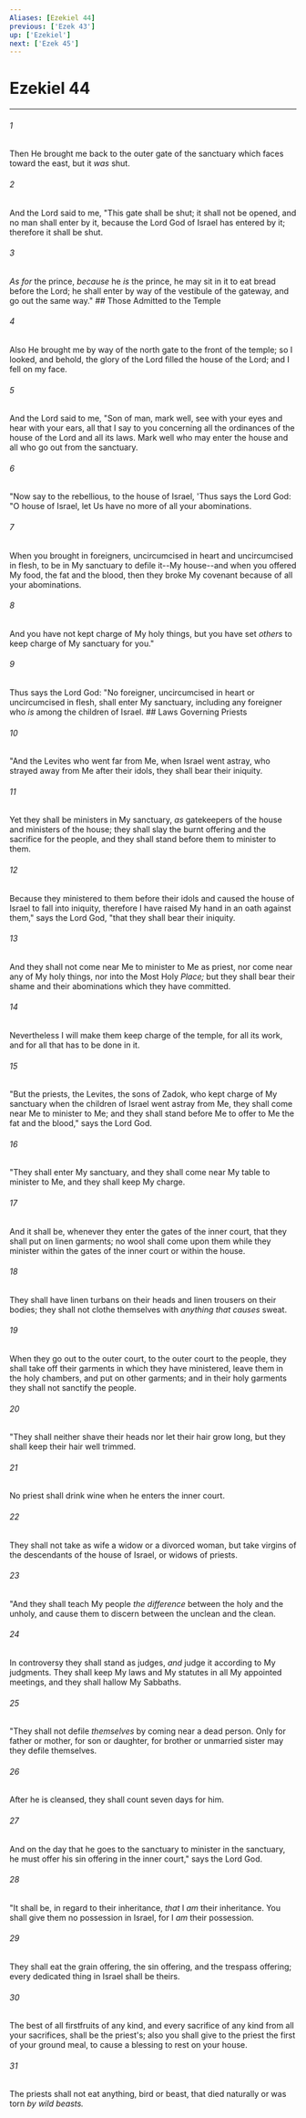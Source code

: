 ```yaml
---
Aliases: [Ezekiel 44]
previous: ['Ezek 43']
up: ['Ezekiel']
next: ['Ezek 45']
---
```

# Ezekiel 44

***


###### 1 
Then He brought me back to the outer gate of the sanctuary which faces toward the east, but it _was_ shut. 

###### 2 
And the Lord said to me, "This gate shall be shut; it shall not be opened, and no man shall enter by it, because the Lord God of Israel has entered by it; therefore it shall be shut. 

###### 3 
_As for_ the prince, _because_ he _is_ the prince, he may sit in it to eat bread before the Lord; he shall enter by way of the vestibule of the gateway, and go out the same way." ## Those Admitted to the Temple 

###### 4 
Also He brought me by way of the north gate to the front of the temple; so I looked, and behold, the glory of the Lord filled the house of the Lord; and I fell on my face. 

###### 5 
And the Lord said to me, "Son of man, mark well, see with your eyes and hear with your ears, all that I say to you concerning all the ordinances of the house of the Lord and all its laws. Mark well who may enter the house and all who go out from the sanctuary. 

###### 6 
"Now say to the rebellious, to the house of Israel, 'Thus says the Lord God: "O house of Israel, let Us have no more of all your abominations. 

###### 7 
When you brought in foreigners, uncircumcised in heart and uncircumcised in flesh, to be in My sanctuary to defile it--My house--and when you offered My food, the fat and the blood, then they broke My covenant because of all your abominations. 

###### 8 
And you have not kept charge of My holy things, but you have set _others_ to keep charge of My sanctuary for you." 

###### 9 
Thus says the Lord God: "No foreigner, uncircumcised in heart or uncircumcised in flesh, shall enter My sanctuary, including any foreigner who _is_ among the children of Israel. ## Laws Governing Priests 

###### 10 
"And the Levites who went far from Me, when Israel went astray, who strayed away from Me after their idols, they shall bear their iniquity. 

###### 11 
Yet they shall be ministers in My sanctuary, _as_ gatekeepers of the house and ministers of the house; they shall slay the burnt offering and the sacrifice for the people, and they shall stand before them to minister to them. 

###### 12 
Because they ministered to them before their idols and caused the house of Israel to fall into iniquity, therefore I have raised My hand in an oath against them," says the Lord God, "that they shall bear their iniquity. 

###### 13 
And they shall not come near Me to minister to Me as priest, nor come near any of My holy things, nor into the Most Holy _Place;_ but they shall bear their shame and their abominations which they have committed. 

###### 14 
Nevertheless I will make them keep charge of the temple, for all its work, and for all that has to be done in it. 

###### 15 
"But the priests, the Levites, the sons of Zadok, who kept charge of My sanctuary when the children of Israel went astray from Me, they shall come near Me to minister to Me; and they shall stand before Me to offer to Me the fat and the blood," says the Lord God. 

###### 16 
"They shall enter My sanctuary, and they shall come near My table to minister to Me, and they shall keep My charge. 

###### 17 
And it shall be, whenever they enter the gates of the inner court, that they shall put on linen garments; no wool shall come upon them while they minister within the gates of the inner court or within the house. 

###### 18 
They shall have linen turbans on their heads and linen trousers on their bodies; they shall not clothe themselves with _anything that causes_ sweat. 

###### 19 
When they go out to the outer court, to the outer court to the people, they shall take off their garments in which they have ministered, leave them in the holy chambers, and put on other garments; and in their holy garments they shall not sanctify the people. 

###### 20 
"They shall neither shave their heads nor let their hair grow long, but they shall keep their hair well trimmed. 

###### 21 
No priest shall drink wine when he enters the inner court. 

###### 22 
They shall not take as wife a widow or a divorced woman, but take virgins of the descendants of the house of Israel, or widows of priests. 

###### 23 
"And they shall teach My people _the difference_ between the holy and the unholy, and cause them to discern between the unclean and the clean. 

###### 24 
In controversy they shall stand as judges, _and_ judge it according to My judgments. They shall keep My laws and My statutes in all My appointed meetings, and they shall hallow My Sabbaths. 

###### 25 
"They shall not defile _themselves_ by coming near a dead person. Only for father or mother, for son or daughter, for brother or unmarried sister may they defile themselves. 

###### 26 
After he is cleansed, they shall count seven days for him. 

###### 27 
And on the day that he goes to the sanctuary to minister in the sanctuary, he must offer his sin offering in the inner court," says the Lord God. 

###### 28 
"It shall be, in regard to their inheritance, _that_ I _am_ their inheritance. You shall give them no possession in Israel, for I _am_ their possession. 

###### 29 
They shall eat the grain offering, the sin offering, and the trespass offering; every dedicated thing in Israel shall be theirs. 

###### 30 
The best of all firstfruits of any kind, and every sacrifice of any kind from all your sacrifices, shall be the priest's; also you shall give to the priest the first of your ground meal, to cause a blessing to rest on your house. 

###### 31 
The priests shall not eat anything, bird or beast, that died naturally or was torn _by wild beasts._
